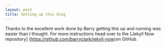 ```yaml
---
layout: post
title: Setting up this blog
---
```


Thanks to the excellent work done by Barry getting this up and running was easier than I thought.
For more instructions head over to the [Jekyll Now repository] (https://github.com/barryclark/jekyll-now)on GitHub.